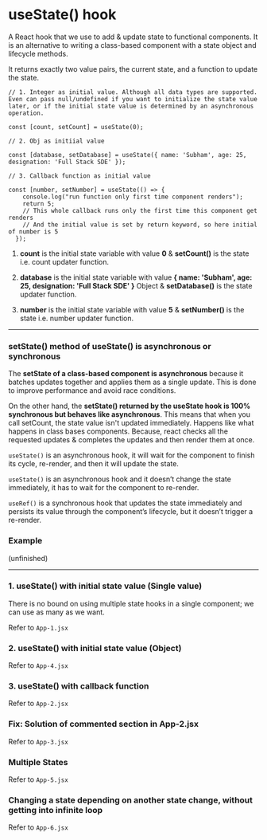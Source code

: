 # useState() hook

A React hook that we use to add & update state to functional components. It is an alternative to writing a class-based component with a state object and lifecycle methods.

It returns exactly two value pairs, the current state, and a function to update the state.

```
// 1. Integer as initial value. Although all data types are supported. Even can pass null/undefined if you want to initialize the state value later, or if the initial state value is determined by an asynchronous operation.

const [count, setCount] = useState(0);

// 2. Obj as initiial value

const [database, setDatabase] = useState({ name: 'Subham', age: 25, designation: 'Full Stack SDE' });

// 3. Callback function as initial value

const [number, setNumber] = useState(() => {
    console.log("run function only first time component renders");
    return 5;
    // This whole callback runs only the first time this component get renders
    // And the initial value is set by return keyword, so here initial of number is 5
  });
```

1. **count** is the initial state variable with value **0** & **setCount()** is the state i.e. count updater function.

2. **database** is the initial state variable with value **{ name: 'Subham', age: 25, designation: 'Full Stack SDE' }** Object & **setDatabase()** is the state updater function.
3. **number** is the initial state variable with value **5** & **setNumber()** is the state i.e. number updater function.

<hr>

### setState() method of useState() is asynchronous or synchronous

The **setState of a class-based component is asynchronous** because it batches updates together and applies them as a single update. This is done to improve performance and avoid race conditions.

On the other hand, the **setState() returned by the useState hook is 100% synchronous but behaves like asynchronous**. This means that when you call setCount, the state value isn't updated immediately. Happens like what happens in class bases components. Because, react checks all the requested updates & completes the updates and then render them at once.

`useState()` is an asynchronous hook, it will wait for the component to finish its cycle, re-render, and then it will update the state.

`useState()` is an asynchronous hook and it doesn’t change the state immediately, it has to wait for the component to re-render.

`useRef()` is a synchronous hook that updates the state immediately and persists its value through the component’s lifecycle, but it doesn’t trigger a re-render.

### Example

(unfinished)

<hr>

### 1. useState() with initial state value (Single value)

There is no bound on using multiple state hooks in a single component; we can use as many as we want.

Refer to `App-1.jsx`

### 2. useState() with initial state value (Object)

Refer to `App-4.jsx`

### 3. useState() with callback function

Refer to `App-2.jsx`

### Fix: Solution of commented section in App-2.jsx

Refer to `App-3.jsx`

### Multiple States

Refer to `App-5.jsx`

### Changing a state depending on another state change, without getting into infinite loop

Refer to `App-6.jsx`
